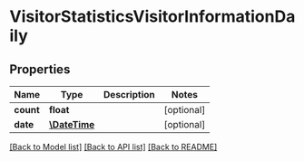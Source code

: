 # VisitorStatisticsVisitorInformationDaily

## Properties
Name | Type | Description | Notes
------------ | ------------- | ------------- | -------------
**count** | **float** |  | [optional] 
**date** | [**\DateTime**](\DateTime.md) |  | [optional] 

[[Back to Model list]](../../README.md#documentation-for-models) [[Back to API list]](../../README.md#documentation-for-api-endpoints) [[Back to README]](../../README.md)

